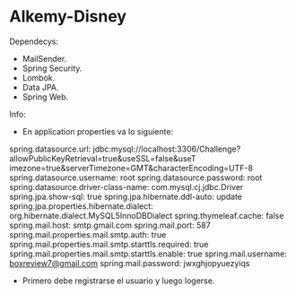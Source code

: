 # Alkemy-Disney

Dependecys: 
* MailSender.
* Spring Security.
* Lombok.
* Data JPA.
* Spring Web.

Info: 
* En application properties va lo siguiente:

spring.datasource.url: jdbc:mysql://localhost:3306/Challenge?allowPublicKeyRetrieval=true&useSSL=false&useT
imezone=true&serverTimezone=GMT&characterEncoding=UTF-8
spring.datasource.username: root
spring.datasource.password: root
spring.datasource.driver-class-name: com.mysql.cj.jdbc.Driver
spring.jpa.show-sql: true
spring.jpa.hibernate.ddl-auto: update
spring.jpa.properties.hibernate.dialect: org.hibernate.dialect.MySQL5InnoDBDialect
spring.thymeleaf.cache: false
spring.mail.host: smtp.gmail.com
spring.mail.port: 587
spring.mail.properties.mail.smtp.auth: true
spring.mail.properties.mail.smtp.starttls.required: true
spring.mail.properties.mail.smtp.starttls.enable: true
spring.mail.username: boxreview7@gmail.com
spring.mail.password: jwxghjopyuezyiqs

* Primero debe registrarse el usuario y luego logerse.
